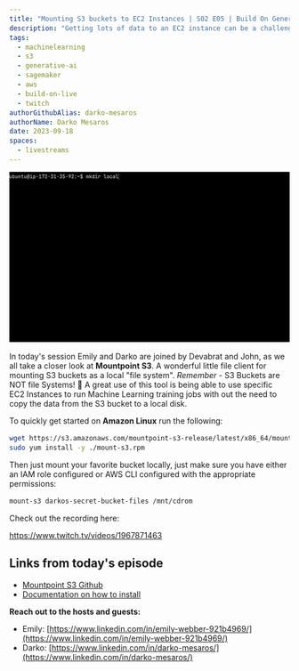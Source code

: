 ```yaml
---
title: "Mounting S3 buckets to EC2 Instances | S02 E05 | Build On Generative AI"
description: "Getting lots of data to an EC2 instance can be a challenge. Well, let's look into solving this, and attach an S3 Bucket to an EC2 instance so you can get all the training data you need. "
tags:
  - machinelearning
  - s3
  - generative-ai
  - sagemaker
  - aws
  - build-on-live
  - twitch
authorGithubAlias: darko-mesaros
authorName: Darko Mesaros
date: 2023-09-18
spaces:
  - livestreams
---
```


![Screen recording of running the mountpoint s3 tool](images/mountpoints3.gif "Running it is as simple as this")

In today's session Emily and Darko are joined by Devabrat and John, as we all take a closer look at **Mountpoint S3**. A wonderful little file client for mounting S3 buckets as a local "file system". *Remember* - S3 Buckets are NOT file Systems! 👏 A great use of this tool is being able to use specific EC2 Instances to run Machine Learning training jobs with out the need to copy the data from the S3 bucket to a local disk.

To quickly get started on **Amazon Linux** run the following:

```bash
wget https://s3.amazonaws.com/mountpoint-s3-release/latest/x86_64/mount-s3.rpm
sudo yum install -y ./mount-s3.rpm
```
Then just mount your favorite bucket locally, just make sure you have either an IAM role configured or AWS CLI configured with the appropriate permissions:
```bash
mount-s3 darkos-secret-bucket-files /mnt/cdrom
```

Check out the recording here:

https://www.twitch.tv/videos/1967871463

## Links from today's episode

- [Mountpoint S3 Github](https://github.com/awslabs/mountpoint-s3)
- [Documentation on how to install](https://docs.aws.amazon.com/AmazonS3/latest/userguide/mountpoint-installation.html)

**Reach out to the hosts and guests:**

- Emily: [https://www.linkedin.com/in/emily-webber-921b4969/](https://www.linkedin.com/in/emily-webber-921b4969/) 
- Darko: [https://www.linkedin.com/in/darko-mesaros/](https://www.linkedin.com/in/darko-mesaros/)

